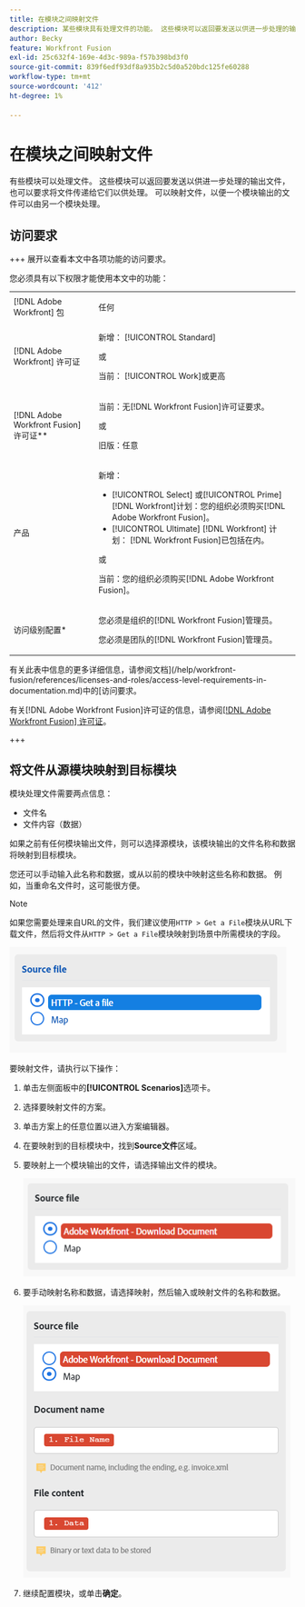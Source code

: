 ```yaml
---
title: 在模块之间映射文件
description: 某些模块具有处理文件的功能。 这些模块可以返回要发送以供进一步处理的输出文件，也可以要求将文件传递给它们以供处理。 这些模块需要相互映射，才能共同处理文件。
author: Becky
feature: Workfront Fusion
exl-id: 25c632f4-169e-4d3c-989a-f57b398bd3f0
source-git-commit: 839f6edf93df8a935b2c5d0a520bdc125fe60288
workflow-type: tm+mt
source-wordcount: '412'
ht-degree: 1%

---
```


# 在模块之间映射文件

有些模块可以处理文件。 这些模块可以返回要发送以供进一步处理的输出文件，也可以要求将文件传递给它们以供处理。 可以映射文件，以便一个模块输出的文件可以由另一个模块处理。

## 访问要求

+++ 展开以查看本文中各项功能的访问要求。

您必须具有以下权限才能使用本文中的功能：

<table style="table-layout:auto">
 <col> 
 <col> 
 <tbody> 
  <tr> 
   <td role="rowheader">[!DNL Adobe Workfront] 包</td> 
   <td> <p>任何</p> </td> 
  </tr> 
  <tr data-mc-conditions=""> 
   <td role="rowheader">[!DNL Adobe Workfront] 许可证</td> 
   <td> <p>新增： [!UICONTROL Standard]</p><p>或</p><p>当前： [!UICONTROL Work]或更高</p> </td> 
  </tr> 
  <tr> 
   <td role="rowheader">[!DNL Adobe Workfront Fusion] 许可证**</td> 
   <td>
   <p>当前：无[!DNL Workfront Fusion]许可证要求。</p>
   <p>或</p>
   <p>旧版：任意 </p>
   </td> 
  </tr> 
  <tr> 
   <td role="rowheader">产品</td> 
   <td>
   <p>新增：</p> <ul><li>[!UICONTROL Select] 或[!UICONTROL Prime] [!DNL Workfront]计划：您的组织必须购买[!DNL Adobe Workfront Fusion]。</li><li>[!UICONTROL Ultimate] [!DNL Workfront] 计划： [!DNL Workfront Fusion]已包括在内。</li></ul>
   <p>或</p>
   <p>当前：您的组织必须购买[!DNL Adobe Workfront Fusion]。</p>
   </td> 
  </tr>
  <tr data-mc-conditions=""> 
   <td role="rowheader">访问级别配置*</td> 
   <td> 
     <p>您必须是组织的[!DNL Workfront Fusion]管理员。</p>
     <p>您必须是团队的[!DNL Workfront Fusion]管理员。</p>
   </td> 
  </tr> 
   </td> 
  </tr> 
 </tbody> 
</table>

有关此表中信息的更多详细信息，请参阅文档](/help/workfront-fusion/references/licenses-and-roles/access-level-requirements-in-documentation.md)中的[访问要求。

有关[!DNL Adobe Workfront Fusion]许可证的信息，请参阅[[!DNL Adobe Workfront Fusion] 许可证](/help/workfront-fusion/set-up-and-manage-workfront-fusion/licensing-operations-overview/license-automation-vs-integration.md)。

+++

## 将文件从源模块映射到目标模块

模块处理文件需要两点信息：

* 文件名
* 文件内容（数据）

如果之前有任何模块输出文件，则可以选择源模块，该模块输出的文件名称和数据将映射到目标模块。

您还可以手动输入此名称和数据，或从以前的模块中映射这些名称和数据。 例如，当重命名文件时，这可能很方便。

>[!NOTE]
>
>如果您需要处理来自URL的文件，我们建议使用`HTTP > Get a File`模块从URL下载文件，然后将文件从`HTTP > Get a File`模块映射到场景中所需模块的字段。
>
>![映射文件](assets/map-source-file.png)

要映射文件，请执行以下操作：

1. 单击左侧面板中的&#x200B;**[!UICONTROL Scenarios]**&#x200B;选项卡。
1. 选择要映射文件的方案。
1. 单击方案上的任意位置以进入方案编辑器。
1. 在要映射到的目标模块中，找到&#x200B;**Source文件**&#x200B;区域。
1. 要映射上一个模块输出的文件，请选择输出文件的模块。

   ![](assets/wf-download-document.png)

1. 要手动映射名称和数据，请选择映射，然后输入或映射文件的名称和数据。

   ![](assets/use-the-map-option.png)

1. 继续配置模块，或单击&#x200B;**确定**。
